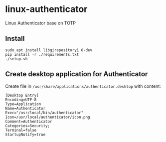 # linux-authenticator
Linux Authenticator base on TOTP
## Install
```
sudo apt install libgirepository1.0-dev
pip install -r ./requirements.txt
./setup.sh
```
## Create desktop application for Authenticator
Create file in `/usr/share/applications/authenticator.desktop` with content:
```
[Desktop Entry]
Encoding=UTF-8
Type=Application
Name=Authenticator
Exec="/usr/local/bin/authenticator"
Icon=/usr/local/authenticator/icon.png
Comment=Authenticator
Categories=Security;
Terminal=false
StartupNotify=true
```
